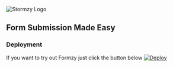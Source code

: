 ![Stormzy Logo](https://github.com/cstrnt/formzy/blob/master/logo.png)

## Form Submission Made Easy

### Deployment

If you want to try out Formzy just click the button below
[![Deploy](https://www.herokucdn.com/deploy/button.svg)](https://heroku.com/deploy)

